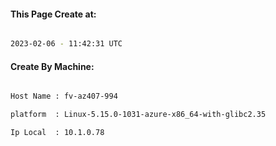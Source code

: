
   
#### This Page Create at:

```bash

2023-02-06 - 11:42:31 UTC

```

#### Create By Machine:

```bash

Host Name : fv-az407-994

platform  : Linux-5.15.0-1031-azure-x86_64-with-glibc2.35

Ip Local  : 10.1.0.78

```

